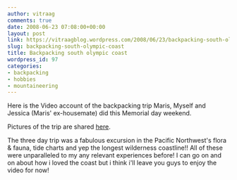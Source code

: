 ```yaml
---
author: vitraag
comments: true
date: 2008-06-23 07:08:00+00:00
layout: post
link: https://vitraagblog.wordpress.com/2008/06/23/backpacking-south-olympic-coast/
slug: backpacking-south-olympic-coast
title: Backpacking south olympic coast
wordpress_id: 97
categories:
- backpacking
- hobbies
- mountaineering
---
```


Here is the Video account of the backpacking trip Maris, Myself and Jessica (Maris' ex-housemate) did this Memorial day weekend.  
  
  
  
Pictures of the trip are shared [here](http://www.flickr.com/photos/vaibhavb/tags/backpacking/).  
  
The three day trip was a fabulous excursion in the Pacific Northwest's flora & fauna, tide charts and yep the longest wilderness coastline!! All of these were unparalleled to my any relevant experiences before! I can go on and on about how i loved the coast but i think i'll leave you guys to enjoy the video for now!
